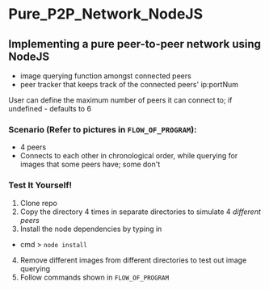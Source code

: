 # Pure_P2P_Network_NodeJS
## Implementing a pure peer-to-peer network using NodeJS
- image querying function amongst connected peers
- peer tracker that keeps track of the connected peers' ip:portNum

User can define the maximum number of peers it can connect to; if undefined - defaults to 6


### Scenario (Refer to pictures in `FLOW_OF_PROGRAM`):
- 4 peers
- Connects to each other in chronological order, while querying for images that some peers have; some don't


### Test It Yourself!
1. Clone repo
2. Copy the directory 4 times in separate directories to simulate 4 *different peers*
3. Install the node dependencies by typing in
  - cmd > `node install`
4. Remove different images from different directories to test out image querying
5. Follow commands shown in `FLOW_OF_PROGRAM`
